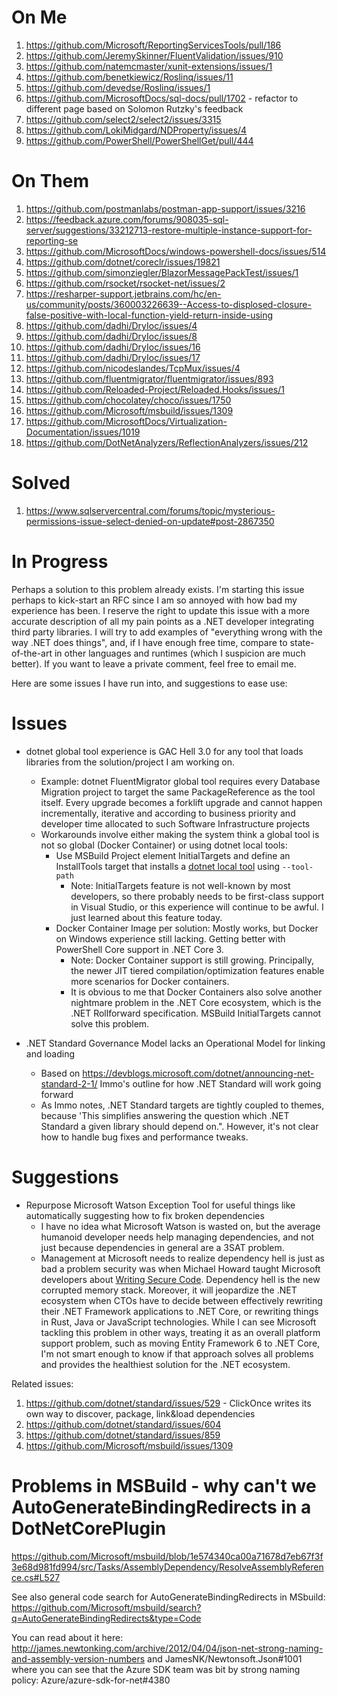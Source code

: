
# On Me
1. https://github.com/Microsoft/ReportingServicesTools/pull/186
2. https://github.com/JeremySkinner/FluentValidation/issues/910
3. https://github.com/natemcmaster/xunit-extensions/issues/1
4. https://github.com/benetkiewicz/Roslinq/issues/11
5. https://github.com/devedse/Roslinq/issues/1
6. https://github.com/MicrosoftDocs/sql-docs/pull/1702 - refactor to different page based on Solomon Rutzky's feedback
7. https://github.com/select2/select2/issues/3315
8. https://github.com/LokiMidgard/NDProperty/issues/4
9. https://github.com/PowerShell/PowerShellGet/pull/444

# On Them
1. https://github.com/postmanlabs/postman-app-support/issues/3216
2. https://feedback.azure.com/forums/908035-sql-server/suggestions/33212713-restore-multiple-instance-support-for-reporting-se
3. https://github.com/MicrosoftDocs/windows-powershell-docs/issues/514
4. https://github.com/dotnet/coreclr/issues/19821
5. https://github.com/simonziegler/BlazorMessagePackTest/issues/1
6. https://github.com/rsocket/rsocket-net/issues/2
7. https://resharper-support.jetbrains.com/hc/en-us/community/posts/360003226639--Access-to-displosed-closure-false-positive-with-local-function-yield-return-inside-using
8. https://github.com/dadhi/DryIoc/issues/4
9. https://github.com/dadhi/DryIoc/issues/8
10. https://github.com/dadhi/DryIoc/issues/16
11. https://github.com/dadhi/DryIoc/issues/17
12. https://github.com/nicodeslandes/TcpMux/issues/4
13. https://github.com/fluentmigrator/fluentmigrator/issues/893
14. https://github.com/Reloaded-Project/Reloaded.Hooks/issues/1
15. https://github.com/chocolatey/choco/issues/1750
16. https://github.com/Microsoft/msbuild/issues/1309
17. https://github.com/MicrosoftDocs/Virtualization-Documentation/issues/1019
18. https://github.com/DotNetAnalyzers/ReflectionAnalyzers/issues/212

# Solved
1. https://www.sqlservercentral.com/forums/topic/mysterious-permissions-issue-select-denied-on-update#post-2867350

# In Progress

Perhaps a solution to this problem already exists. I'm starting this issue perhaps to kick-start an RFC since I am so annoyed with how bad my experience has been.  I reserve the right to update this issue with a more accurate description of all my pain points as a .NET developer integrating third party libraries.  I will try to add examples of "everything wrong with the way .NET does things", and, if I have enough free time, compare to state-of-the-art in other languages and runtimes (which I suspicion are much better).  If you want to leave a private comment, feel free to email me.

Here are some issues I have run into, and suggestions to ease use:

# Issues
* dotnet global tool experience is GAC Hell 3.0 for any tool that loads libraries from the solution/project I am working on.
  - Example: dotnet FluentMigrator global tool requires every Database Migration project to target the same PackageReference as the tool itself.  Every upgrade becomes a forklift upgrade and cannot happen incrementally, iterative and according to business priority and developer time allocated to such Software Infrastructure projects
  - Workarounds involve either making the system think a global tool is not so global (Docker Container) or using dotnet local tools:
    - Use MSBuild Project element InitialTargets and define an InstallTools target that installs a [dotnet local tool](https://github.com/dotnet/cli/issues/10288) using `--tool-path`
       - Note: InitialTargets feature is not well-known by most developers, so there probably needs to be first-class support in Visual Studio, or this experience will continue to be awful.  I just learned about this feature today.
    - Docker Container Image per solution: Mostly works, but Docker on Windows experience still lacking.  Getting better with PowerShell Core support in .NET Core 3.
       - Note: Docker Container support is still growing. Principally, the newer JIT tiered compilation/optimization features enable more scenarios for Docker containers.
       - It is obvious to me that Docker Containers also solve another nightmare problem in the .NET Core ecosystem, which is the .NET Rollforward specification.  MSBuild InitialTargets cannot solve this problem.

* .NET Standard Governance Model lacks an Operational Model for linking and loading
   - Based on https://devblogs.microsoft.com/dotnet/announcing-net-standard-2-1/ Immo's outline for how .NET Standard will work going forward
   - As Immo notes, .NET Standard targets are tightly coupled to themes, because 'This simplifies answering the question which .NET Standard a given library should depend on.".  However, it's not clear how to handle bug fixes and performance tweaks.

# Suggestions
* Repurpose Microsoft Watson Exception Tool for useful things like automatically suggesting how to fix broken dependencies
  - I have no idea what Microsoft Watson is wasted on, but the average humanoid developer needs help managing dependencies, and not just because dependencies in general are a 3SAT problem. 
  - Management at Microsoft needs to realize dependency hell is just as bad a problem security was when Michael Howard taught Microsoft developers about [Writing Secure Code](https://www.amazon.com/Writing-Secure-Second-Developer-Practices/dp/0735617228).  Dependency hell is the new corrupted memory stack.  Moreover, it will jeopardize the .NET ecosystem when CTOs have to decide between effectively rewriting their .NET Framework applications to .NET Core, or rewriting things in Rust, Java or JavaScript technologies. While I can see Microsoft tackling this problem in other ways, treating it as an overall platform support problem, such as moving Entity Framework 6 to .NET Core, I'm not smart enough to know if that approach solves all problems and provides the healthiest solution for the .NET ecosystem.

Related issues:
1. https://github.com/dotnet/standard/issues/529 - ClickOnce writes its own way to discover, package, link&load dependencies
2. https://github.com/dotnet/standard/issues/604
3. https://github.com/dotnet/standard/issues/859
4. https://github.com/Microsoft/msbuild/issues/1309

# Problems in MSBuild - why can't we AutoGenerateBindingRedirects in a DotNetCorePlugin
https://github.com/Microsoft/msbuild/blob/1e574340ca00a71678d7eb67f3f3e68d981fd994/src/Tasks/AssemblyDependency/ResolveAssemblyReference.cs#L527

See also general code search for AutoGenerateBindingRedirects in MSbuild: https://github.com/Microsoft/msbuild/search?q=AutoGenerateBindingRedirects&type=Code

You can read about it here: http://james.newtonking.com/archive/2012/04/04/json-net-strong-naming-and-assembly-version-numbers and JamesNK/Newtonsoft.Json#1001 where you can see that the Azure SDK team was bit by strong naming policy: Azure/azure-sdk-for-net#4380
